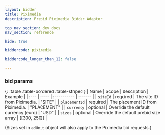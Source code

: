 ```yaml
---
layout: bidder
title: Piximedia
description: Prebid Piximedia Bidder Adaptor

top_nav_section: dev_docs
nav_section: reference

hide: true

biddercode: piximedia

biddercode_longer_than_12: false

---
```



### bid params

{: .table .table-bordered .table-striped }
| Name | Scope | Description | Example |
| :--- | :---- | :---------- | :------ |
| `siteId` | required | The site ID from Piximedia. | "SITE" |
| `placementId` | required | The placement ID from Piximedia. | "PLACEMENT" |
| `currency` | optional | Override the default currency (euro) | "USD" |
| `sizes` | optional | Override the default prebid size array | [[300, 250]] |

(Sizes set in `adUnit` object will also apply to the Piximedia bid requests.)
